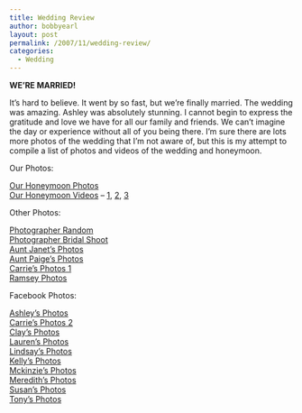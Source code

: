 ```yaml
---
title: Wedding Review
author: bobbyearl
layout: post
permalink: /2007/11/wedding-review/
categories:
  - Wedding
---
```

**WE&#8217;RE MARRIED!**

It&#8217;s hard to believe. It went by so fast, but we&#8217;re finally married. The wedding was amazing. Ashley was absolutely stunning. I cannot begin to express the gratitude and love we have for all our family and friends. We can&#8217;t imagine the day or experience without all of you being there. I&#8217;m sure there are lots more photos of the wedding that I&#8217;m not aware of, but this is my attempt to compile a list of photos and videos of the wedding and honeymoon.

Our Photos:

<a href="http://www.flickr.com/photos/bobbyearl/sets/72157603288020240/" title="Our Honeymoon Photos" target="_blank">Our Honeymoon Photos</a>  
<a href="http://www.youtube.com/Cyberzuhalter" target="_blank">Our Honeymoon Videos</a> &#8211; <a href="http://www.youtube.com/watch?v=cooTmpp88wk" target="_blank">1</a>, <a href="http://www.youtube.com/watch?v=TLyfF5IHOPs" target="_blank">2</a>, <a href="http://flickr.com/photos/alitisa/2041696273/in/set-72157602782443295/" target="_blank">3</a>

Other Photos:

<a href="http://flickr.com/photos/alitisa/2041696273/in/set-72157602782443295/" target="_blank">Photographer Random</a>  
<a href="http://holycityphotography.smugmug.com/gallery/3747703" target="_blank">Photographer Bridal Shoot</a>  
<a href="http://www.kodakgallery.com/I.jsp?c=16dxoaiy.kxyfx3q&x=0&h=1&y=nhd45y" target="_blank">Aunt Janet&#8217;s Photos</a>  
<a href="http://winthrop.facebook.com/album.php?aid=2014808&id=46401771" target="_blank"></a><a href="http://pictures.aol.com/ap/viewShare.do?shareInfo=1uXYxRKKm4TdHax2GnQCubqzFgRuDHk%2fnulRaA9iGUJWGd%2bBXiXp6w%3d%3d" target="_blank">Aunt Paige&#8217;s Photos</a>  
<a href="http://www2.snapfish.com/share/p=559191195529246348/l=330698805/g=25012118/cobrandOid=1000001/otsc=SYE/otsi=SALB" target="_blank">Carrie&#8217;s Photos 1<br /> </a><a href="http://www.kodakgallery.com/I.jsp?c=16dxoaiy.fkax61y&x=0&h=1&y=-d02f8f" target="_blank">Ramsey Photos</a>

Facebook Photos:

<a href="http://winthrop.facebook.com/album.php?aid=2014808&id=46401771" target="_blank">Ashley&#8217;s Photos</a>  
<a href="http://www.facebook.com/album.php?aid=2011154&id=54000287&ref=mf" target="_blank">Carrie&#8217;s Photos 2</a>  
<a href="http://www.facebook.com/album.php?aid=2189307&id=2712891&ref=mf" target="_blank">Clay&#8217;s Photos<br /> </a><a href="http://www.facebook.com/album.php?aid=2047296&id=45500049&ref=mf" target="_blank">Lauren&#8217;s Photos<br /> </a><a href="http://winthrop.facebook.com/album.php?aid=2047240&id=45500126" target="_blank">Lindsay&#8217;s Photos</a>  
<a href="http://www.facebook.com/album.php?aid=2047317&id=45500097&ref=mf" target="_blank">Kelly&#8217;s Photos<br /> </a><a href="http://winthrop.facebook.com/album.php?aid=10552&id=591814054" target="_blank">Mckinzie&#8217;s Photos</a><a href="http://www.facebook.com/album.php?aid=2047317&id=45500097&ref=mf" target="_blank"><br /> </a><a href="http://winthrop.facebook.com/album.php?aid=2141691&id=12718991" target="_blank">Meredith&#8217;s Photos</a><a href="http://www.facebook.com/album.php?aid=2189307&id=2712891&ref=mf" target="_blank"><br /> </a><a href="http://www.facebook.com/album.php?aid=2129312&id=12716596&ref=mf" target="_blank">Susan&#8217;s Photos</a>  
<a href="http://winthrop.facebook.com/album.php?aid=2047520&id=45500523" target="_blank">Tony&#8217;s Photos</a>